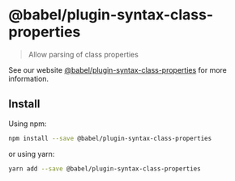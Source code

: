 # @babel/plugin-syntax-class-properties

> Allow parsing of class properties

See our website [@babel/plugin-syntax-class-properties](https://babeljs.io/docs/en/next/babel-plugin-syntax-class-properties.html) for more information.

## Install

Using npm:

```sh
npm install --save @babel/plugin-syntax-class-properties
```

or using yarn:

```sh
yarn add --save @babel/plugin-syntax-class-properties
```

